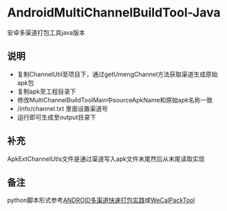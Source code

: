 # AndroidMultiChannelBuildTool-Java
安卓多渠道打包工具java版本

## 说明

- 复制ChannelUtil至项目下，通过getUmengChannel方法获取渠道生成原始apk包
- 复制apk至工程目录下
- 修改MultiChannelBuildToolMain中sourceApkName和原始apk名称一致
- /info/channel.txt 里面设置渠道号
- 运行即可生成至output目录下

## 补充

ApkExtChannelUtls文件是通过渠道写入apk文件末尾然后从末尾读取实现


## 备注

python脚本形式参考[ANDROID多渠道快速打包实践](http://tech.etouch.cn/archives/1189)或[WeCalPackTool](http://git.etouch.cn/gitbucket/Android_Library/WeCalPackTool)

